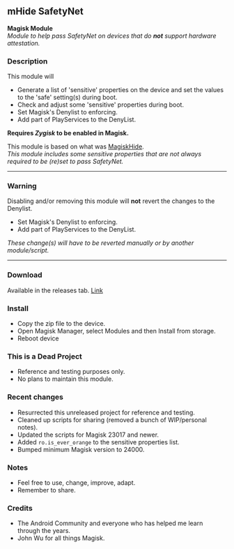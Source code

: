 ## mHide SafetyNet

**Magisk Module**<br>
_Module to help pass SafetyNet on devices that do **not** support hardware attestation._<br>

### Description
This module will
- Generate a list of 'sensitive' properties on the device and set the values to the 'safe' setting(s) during boot.
- Check and adjust some 'sensitive' properties during boot.
- Set Magisk's Denylist to enforcing.
- Add part of PlayServices to the DenyList.

**Requires _Zygisk_ to be enabled in Magisk.**<br>

This module is based on what was [MagiskHide](https://github.com/topjohnwu/Magisk/commit/003fea52b1857015bfc3988de56eb1a6d3049a7f).<br>
_This module includes some sensitive properties that are not always required to be (re)set to pass SafetyNet._<br>

---

### Warning
Disabling and/or removing this module will **not** revert the changes to the Denylist.<br>
- Set Magisk's Denylist to enforcing.
- Add part of PlayServices to the DenyList.

_These change(s) will have to be reverted manually or by another module/script._

---

### Download
Available in the releases tab. [Link](https://github.com/ipdev99/mModule_mhsn/releases)

### Install
- Copy the zip file to the device.
- Open Magisk Manager, select Modules and then Install from storage.
- Reboot device

### This is a Dead Project
- Reference and testing purposes only.
- No plans to maintain this module.

### Recent changes
- Resurrected this unreleased project for reference and testing.
- Cleaned up scripts for sharing (removed a bunch of WIP/personal notes).
- Updated the scripts for Magisk 23017 and newer.
- Added `ro.is_ever_orange` to the sensitive properties list.
- Bumped minimum Magisk version to 24000.

### Notes
- Feel free to use, change, improve, adapt.
- Remember to share.

### Credits
- The Android Community and everyone who has helped me learn through the years.
- John Wu for all things Magisk.
